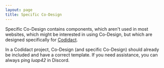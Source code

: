 ```yaml
---
layout: page
title: Specific Co-Design
---
```


Specific Co-Design contains components, which aren't used in most websites, which might be interested in using Co-Design, but which are designed specifically for [Codidact](https://codidact.org).

In a Codidact project, Co-Design (and specific Co-Design) should already be included and have a correct template. If you need assistance, you can always ping *luap42* in Discord.